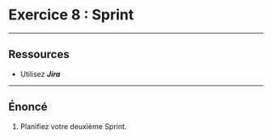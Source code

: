 # Exercice 8 : Sprint

---

## Ressources

- Utilisez ***Jira***

---

## Énoncé

1. Planifiez votre deuxième Sprint.